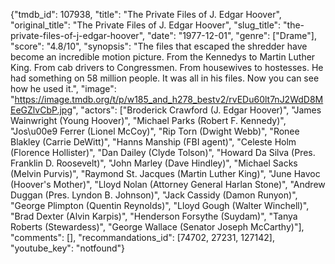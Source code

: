 {"tmdb_id": 107938, "title": "The Private Files of J. Edgar Hoover", "original_title": "The Private Files of J. Edgar Hoover", "slug_title": "the-private-files-of-j-edgar-hoover", "date": "1977-12-01", "genre": ["Drame"], "score": "4.8/10", "synopsis": "The files that escaped the shredder have become an incredible motion picture. From the Kennedys to Martin Luther King. From cab drivers to Congressmen. From housewives to hostesses. He had something on 58 million people. It was all in his files. Now you can see how he used it.", "image": "https://image.tmdb.org/t/p/w185_and_h278_bestv2/rvEDu60lt7nJ2WdD8MEeGZlvCbP.jpg", "actors": ["Broderick Crawford (J. Edgar Hoover)", "James Wainwright (Young Hoover)", "Michael Parks (Robert F. Kennedy)", "Jos\u00e9 Ferrer (Lionel McCoy)", "Rip Torn (Dwight Webb)", "Ronee Blakley (Carrie DeWitt)", "Hanns Manship (FBI agent)", "Celeste Holm (Florence Hollister)", "Dan Dailey (Clyde Tolson)", "Howard Da Silva (Pres. Franklin D. Roosevelt)", "John Marley (Dave Hindley)", "Michael Sacks (Melvin Purvis)", "Raymond St. Jacques (Martin Luther King)", "June Havoc (Hoover's Mother)", "Lloyd Nolan (Attorney General Harlan Stone)", "Andrew Duggan (Pres. Lyndon B. Johnson)", "Jack Cassidy (Damon Runyon)", "George Plimpton (Quentin Reynolds)", "Lloyd Gough (Walter Winchell)", "Brad Dexter (Alvin Karpis)", "Henderson Forsythe (Suydam)", "Tanya Roberts (Stewardess)", "George Wallace (Senator Joseph McCarthy)"], "comments": [], "recommandations_id": [74702, 27231, 127142], "youtube_key": "notfound"}